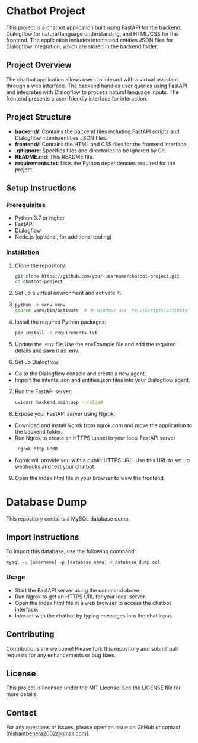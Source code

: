 # Chatbot Project

This project is a chatbot application built using FastAPI for the backend, Dialogflow for natural language understanding, and HTML/CSS for the frontend. The application includes intents and entities JSON files for Dialogflow integration, which are stored in the backend folder.

## Project Overview

The chatbot application allows users to interact with a virtual assistant through a web interface. The backend handles user queries using FastAPI and integrates with Dialogflow to process natural language inputs. The frontend presents a user-friendly interface for interaction.

## Project Structure

- **backend/**: Contains the backend files including FastAPI scripts and Dialogflow intents/entities JSON files.
- **frontend/**: Contains the HTML and CSS files for the frontend interface.
- **.gitignore**: Specifies files and directories to be ignored by Git.
- **README.md**: This README file.
- **requirements.txt**: Lists the Python dependencies required for the project.

## Setup Instructions

### Prerequisites

- Python 3.7 or higher
- FastAPI
- Dialogflow
- Node.js (optional, for additional tooling)

### Installation

1. Clone the repository:
   ```sh
   git clone https://github.com/your-username/chatbot-project.git
   cd chatbot-project
2.  Set up a virtual environment and activate it:
3.  ```sh
    python -m venv venv
    source venv/bin/activate  # On Windows use `venv\Scripts\activate`

4. Install the required Python packages:
    ```sh
    pip install -r requirements.txt
5. Update the .env file.Use the envExample file and add the required details and save it as .env.

6. Set up Dialogflow:
- Go to the Dialogflow console and create a new agent.  
- Import the intents.json and entities.json files into your Dialogflow agent.
7. Run the FastAPI server:
     ```sh
    uvicorn backend.main:app --reload
8. Expose your FastAPI server using Ngrok:
- Download and install Ngrok from ngrok.com and move the application to the backend folder.
- Run Ngrok to create an HTTPS tunnel to your local FastAPI server
    ```sh
     ngrok http 8000
- Ngrok will provide you with a public HTTPS URL. Use this URL to set up    webhooks and test your chatbot.
    
9. Open the index.html file in your browser to view the frontend.

# Database Dump

This repository contains a MySQL database dump.

## Import Instructions

To import this database, use the following command:

    mysql -u [username] -p [database_name] < database_dump.sql

### Usage
- Start the FastAPI server using the command above.
- Run Ngrok to get an HTTPS URL for your local server.
- Open the index.html file in a web browser to access the chatbot interface.
- Interact with the chatbot by typing messages into the chat input.
  
## Contributing
Contributions are welcome! Please fork this repository and submit pull requests for any enhancements or bug fixes.

## License
This project is licensed under the MIT License. See the LICENSE file for more details.

## Contact
For any questions or issues, please open an issue on GitHub or contact [nishantbehera2002@gmail.com].

